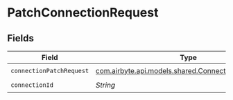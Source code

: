 # PatchConnectionRequest


## Fields

| Field                                                                                                 | Type                                                                                                  | Required                                                                                              | Description                                                                                           |
| ----------------------------------------------------------------------------------------------------- | ----------------------------------------------------------------------------------------------------- | ----------------------------------------------------------------------------------------------------- | ----------------------------------------------------------------------------------------------------- |
| `connectionPatchRequest`                                                                              | [com.airbyte.api.models.shared.ConnectionPatchRequest](../../models/shared/ConnectionPatchRequest.md) | :heavy_check_mark:                                                                                    | N/A                                                                                                   |
| `connectionId`                                                                                        | *String*                                                                                              | :heavy_check_mark:                                                                                    | N/A                                                                                                   |